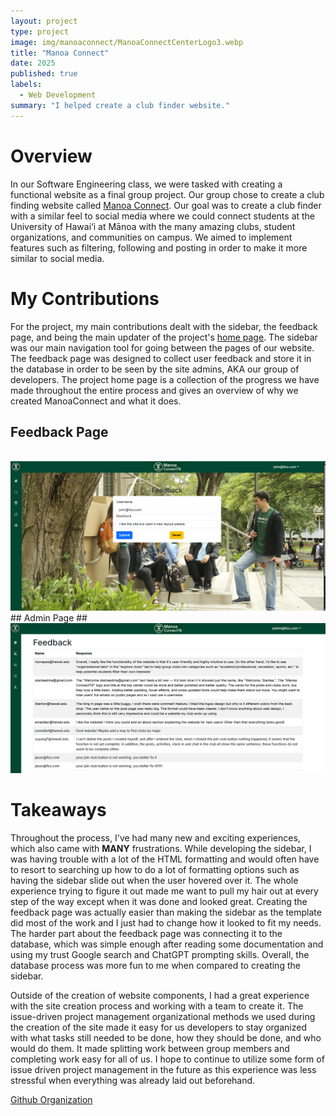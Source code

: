 ```yaml
---
layout: project
type: project
image: img/manoaconnect/ManoaConnectCenterLogo3.webp
title: "Manoa Connect"
date: 2025
published: true
labels:
  - Web Development
summary: "I helped create a club finder website."
---
```

# Overview #
In our Software Engineering class, we were tasked with creating a functional website as a final group project. Our group chose to create a club finding website called [Manoa Connect](https://manoa-connect.vercel.app/). Our goal was to create a club finder with a similar feel to social media where  we could connect students at the University of Hawai‘i at Mānoa with the many amazing clubs, student organizations, and communities on campus. We aimed to implement features such as filtering, following and posting in order to make it more similar to social media. 

# My Contributions #
For the project, my main contributions dealt with the sidebar, the feedback page, and being the main updater of the project's [home page](https://manoaconnecttb.github.io/). The sidebar was our main navigation tool for going between the pages of our website. The feedback page was designed to collect user feedback and store it in the database in order to be seen by the site admins, AKA our group of developers. The project home page is a collection of the progress we have made throughout the entire process and gives an overview of why we created ManoaConnect and what it does. 
<br>
## Feedback Page ##
<br>
  <img width="600px" src="../img/manoaconnect/feedback_page.png" class="img-thumbnail" >
<br>
## Admin Page ##
<br>
  <img width="600px" src="../img/manoaconnect/admin.png" class="img-thumbnail" >
<br>

# Takeaways #
Throughout the process, I've had many new and exciting experiences, which also came with **MANY** frustrations. While developing the sidebar, I was having trouble with a lot of the HTML formatting and would often have to resort to searching up how to do a lot of formatting options such as having the sidebar slide out when the user hovered over it. The whole experience trying to figure it out made me want to pull my hair out at every step of the way except when it was done and looked great. Creating the feedback page was actually easier than making the sidebar as the template did most of the work and I just had to change how it looked to fit my needs. The harder part about the feedback page was connecting it to the database, which was simple enough after reading some documentation and using my trust Google search and ChatGPT prompting skills. Overall, the database process was more fun to me when compared to creating the sidebar.

Outside of the creation of website components, I had a great experience with the site creation process and working with a team to create it. The issue-driven project management organizational methods we used during the creation of the site made it easy for us developers to stay organized with what tasks still needed to be done, how they should be done, and who would do them. It made splitting work between group members and completing work easy for all of us. I hope to continue to utilize some form of issue driven project management in the future as this experience was less stressful when everything was already laid out beforehand.

[Github Organization](https://github.com/manoaconnecttb)
